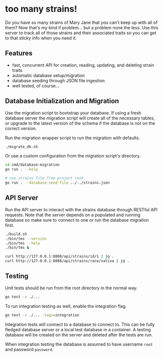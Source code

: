 # too many strains!

Do you have so many strains of Mary Jane that you can't keep up with all of them?  Now that's my kind if problem...
but a problem none the less.  Use this server to track all of those strains and their associated traits so you
can get to that sticky info when you need it.

## Features
- fast, concurrent API for creation, reading, updating, and deleting strain traits
- automatic database setup/migration
- database seeding through JSON file ingestion
- well tested, of course...

## Database Initialization and Migration
Use the migration script to bootstrap your database.  If using a fresh database server
the migration script will create all of the necessary tables, or upgrade to the latest version of the schema
if the database is not on the correct version.

Run the migration wrapper script to run the migration with defaults.
```bash
./migrate_db.sh
```

Or use a custom configuration from the migration script's directory.
```bash
cd cmd/database-migration
go run . --help

# use strains file from project root
go run . --database-seed-file ../../strains.json
```

## API Server
Run the API server to interact with the strains database through RESTful API requests. Note that the server depends on
a populated and running database so make sure to connect to one or run the database migration first.
```bash
./build.sh
./bin/tms --version
./bin/tms --help
./bin/tms &

curl http://127.0.0.1:8888/api/strains/id/1 | jq .
curl http://127.0.0.1:8888/api/strains/race/sativa | jq .
```

## Testing
Unit tests should be run from the root directory in the normal way.
```bash
go test -v ./...
```

To run integration testing as well, enable the integration flag.
```bash
go test -v ./... -tags=integration
```

Integration tests will connect to a database to connect to.  This can be fully fledged database
server or a local test database in a container.  A testing database will be created on the server
and deleted after the tests are run.

When integration testing the database is assumed to have username `root` and password `password`.
